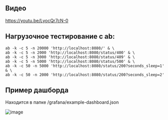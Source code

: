 ## Видео
https://youtu.be/LyocQr7cN-0

## Нагрузочное тестирование с ab:

```
ab -k -c 5 -n 20000 'http://localhost:8080/' & \
ab -k -c 5 -n 2000 'http://localhost:8080/status/400' & \
ab -k -c 5 -n 3000 'http://localhost:8080/status/409' & \
ab -k -c 5 -n 5000 'http://localhost:8080/status/500' & \
ab -k -c 50 -n 5000 'http://localhost:8080/status/200?seconds_sleep=1' & \
ab -k -c 50 -n 2000 'http://localhost:8080/status/200?seconds_sleep=2'
```

## Пример дашборда
Находится в папке /grafana/example-dashboard.json

![image](https://github.com/user-attachments/assets/e964910c-26c8-444a-8ec2-be16157d67f6)
